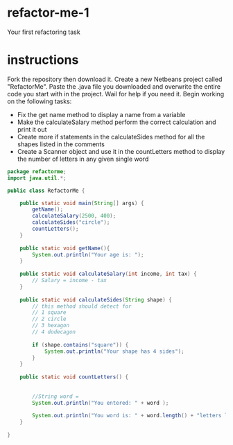 # refactor-me-1
Your first refactoring task

# instructions
Fork the repository then download it. Create a new Netbeans project called "RefactorMe". Paste the .java file you downloaded and overwrite the entire code you start with in the project. Wail for help if you need it. Begin working on the following tasks:
- Fix the get name method to display a name from a variable 
- Make the calculateSalary method perform the correct calculation and print it out
- Create more if statements in the calculateSides method for all the shapes listed in the comments
- Create a Scanner object and use it in the countLetters method to display the number of letters in any given single word

```java
package refactorme;
import java.util.*;

public class RefactorMe {

    public static void main(String[] args) {
        getName();
        calculateSalary(2500, 400);
        calculateSides("circle");
        countLetters();
    }
    
    public static void getName(){
        System.out.println("Your age is: ");
    }
    
    public static void calculateSalary(int income, int tax) {
        // Salary = income - tax
    }
    
    public static void calculateSides(String shape) {
        // this method should detect for
        // 1 square
        // 2 circle
        // 3 hexagon
        // 4 dodecagon
        
        if (shape.contains("square")) {
            System.out.println("Your shape has 4 sides");
        }
    }
    
    public static void countLetters() {
        
        
        //String word = 
        System.out.println("You entered: " + word );
        
        System.out.println("You word is: " + word.length() + "letters long.");
    }
    
}
```
